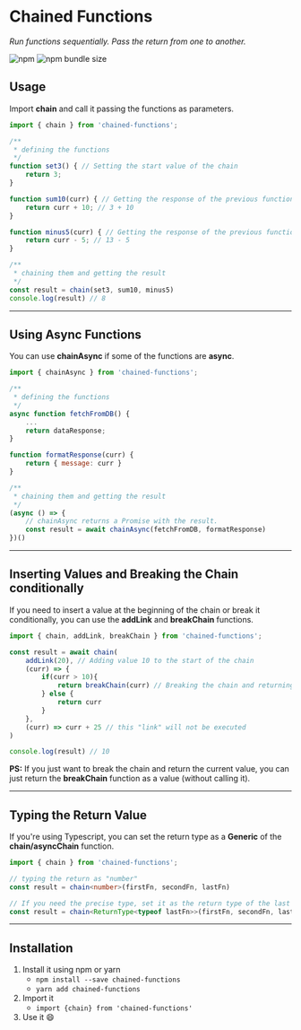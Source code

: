 # Chained Functions

*Run functions sequentially. Pass the return from one to another.*

![npm](https://img.shields.io/npm/dt/chained-functions.svg)
![npm bundle size](https://img.shields.io/bundlephobia/min/chained-functions)

## Usage
Import **chain** and call it passing the functions as parameters.
```js
import { chain } from 'chained-functions';

/**
 * defining the functions
 */
function set3() { // Setting the start value of the chain
    return 3;
}

function sum10(curr) { // Getting the response of the previous function
    return curr + 10; // 3 + 10
}

function minus5(curr) { // Getting the response of the previous function
    return curr - 5; // 13 - 5
}

/**
 * chaining them and getting the result
 */
const result = chain(set3, sum10, minus5)
console.log(result) // 8
```

------------

## Using Async Functions

You can use **chainAsync** if some of the functions are **async**.

```js
import { chainAsync } from 'chained-functions';

/**
 * defining the functions
 */
async function fetchFromDB() {
    ...
    return dataResponse;
}

function formatResponse(curr) {
    return { message: curr }
}

/**
 * chaining them and getting the result
 */
(async () => {
    // chainAsync returns a Promise with the result.
    const result = await chainAsync(fetchFromDB, formatResponse)
})()
```

------------

## Inserting Values and Breaking the Chain conditionally

If you need to insert a value at the beginning of the chain or break it conditionally, you can use the **addLink** and **breakChain** functions.

```js
import { chain, addLink, breakChain } from 'chained-functions';

const result = await chain(
    addLink(20), // Adding value 10 to the start of the chain
    (curr) => {
        if(curr > 10){
            return breakChain(curr) // Breaking the chain and returning 10
        } else {
            return curr
        }
    },
    (curr) => curr + 25 // this "link" will not be executed
)

console.log(result) // 10
```
**PS:** If you just want to break the chain and return the current value, you can just return the **breakChain** function as a value (without calling it).

------------

## Typing the Return Value

If you're using Typescript, you can set the return type as a **Generic** of the **chain/asyncChain** function.

```ts
import { chain } from 'chained-functions';

// typing the return as "number"
const result = chain<number>(firstFn, secondFn, lastFn)

// If you need the precise type, set it as the return type of the last function.
const result = chain<ReturnType<typeof lastFn>>(firstFn, secondFn, lastFn)
```

------------

## Installation
1. Install it using npm or yarn
    - ``npm install --save chained-functions``
    - ``yarn add chained-functions``
2. Import it
    - ``import {chain} from 'chained-functions'``
3. Use it 😄